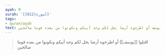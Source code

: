 ```yaml
---
ayah: 9
surah: '[[012|سورة]]'
tags:
- quran/ayah
text: اقتلوا يوسف أو اطرحوه أرضا يخل لكم وجه أبيكم وتكونوا من بعده قوما صالحين
---
```

> اقتلوا [[يوسف]] أو اطرحوه أرضا يخل لكم وجه أبيكم وتكونوا من بعده قوما صالحين
